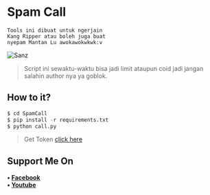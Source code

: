 # Spam Call
```
Tools ini dibuat untuk ngerjain
Kang Ripper atau boleh juga buat
nyepam Mantan Lu awokawokwkwk:v
```
![Sanz](https://github.com/Sxp-ID/Kang-Spam/blob/main/.Tools%20Kang%20Spam%20by%20Sanz.png)
> Script ini sewaktu-waktu bisa jadi limit ataupun coid jadi jangan salahin author nya ya goblok.
## How to it?
```python
$ cd SpamCall
$ pip install -r requirements.txt
$ python call.py
```
> Get Token [click here](https://bit.ly/TokenSpamCall)
## Support Me On
<b>• [Facebook](https://m.facebook.com/dhasilva.junior.3)</b>
<br>
<b>• [Youtube](https://www.youtube.com/channel/UCLRXFyMN0L8yH9F-xxOd7Og)</b>
</br>
